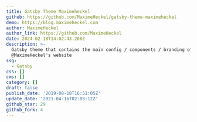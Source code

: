 ```yaml
---
title: Gatsby Theme Maximeheckel
github: https://github.com/MaximeHeckel/gatsby-theme-maximeheckel
demo: https://blog.maximeheckel.com
author: MaximeHeckel
author_link: https://github.com/MaximeHeckel
date: 2024-02-18T14:02:43.268Z
description: >-
  Gatsby theme that contains the main config / components / branding of
  @MaximeHeckel's website
ssg:
  - Gatsby
css: []
cms: []
category: []
draft: false
publish_date: '2019-08-18T16:51:05Z'
update_date: '2021-04-16T02:08:12Z'
github_star: 29
github_fork: 4
---
```


